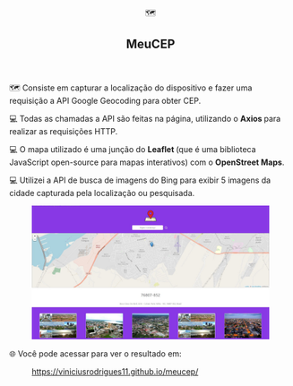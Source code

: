 <article id="98c52289-ae58-49d4-88b6-758228b949d7" class="page sans">
		<header>
			<div class="page-header-icon undefined"><span class="icon">🗺️</span></div>
			<h1 class="page-title">MeuCEP</h1>
		</header>
		<div class="page-body">
			<p id="8069247b-6873-4d12-8b9b-ef12e8692208" class="">🗺️ Consiste em capturar a localização do dispositivo e
				fazer uma requisição a API Google Geocoding para obter CEP.</p>
			<p id="086fe607-4f37-45c7-b941-91895c54bd88" class="">
			</p>
			<p id="c08cc07d-e74a-4755-9cf2-141afbd99431" class="">
			</p>
			<p id="704a5f35-82f7-4b76-a753-3b799f49136a" class="">💻 Todas as chamadas a API são feitas na página, utilizando
				o <strong>Axios </strong>para realizar as requisições HTTP.</p>
			<p id="78b74658-ffcd-473b-ae88-a1d676e653fb" class="">💻 O mapa utilizado é uma junção do <strong>Leaflet
				</strong>(que é uma biblioteca JavaScript open-source para mapas interativos) com o <strong>OpenStreet
					Maps</strong>.</p>
			<p id="e6a690ee-fc3e-4fa1-86c4-5bce35d7e089" class="">💻 Utilizei a API de busca de imagens do Bing para exibir 5
				imagens da cidade capturada pela localização ou pesquisada.</p>
			<p id="bcf52b99-670e-491b-a417-955b15c59830" class="">
			</p>
			<figure id="1b18b603-795a-4903-ad45-6b8628649469" class="image"><a
					href="./readme/Untitled.jpeg"><img style="width:624px"
						src="./readme/Untitled.jpeg" /></a></figure>
			<p id="f8cea872-1dc0-40f2-985a-03b9d8e21f3b" class="">🌐 Você pode acessar para ver o resultado em:</p>
			<figure id="1471587f-0b76-48ce-b679-6c5c1fd4290a"><a href="https://viniciusrodrigues11.github.io/meucep/"
					class="bookmark source">
					<div class="bookmark-info">
						<div class="bookmark-text">
							<div class="bookmark-title"></div>
						</div>
						<div class="bookmark-href">https://viniciusrodrigues11.github.io/meucep/</div>
					</div>
				</a></figure>
			<p id="d5b7d624-a5da-4b1b-984d-84d32cd34ebd" class="">
			</p>
		</div>
	</article>
